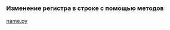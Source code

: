 ### Изменение регистра в строке с помощью методов

[name.py](https://github.com/alekseypopkov/python_book/blob/main/Часть1-Основы/Строки/name.py)